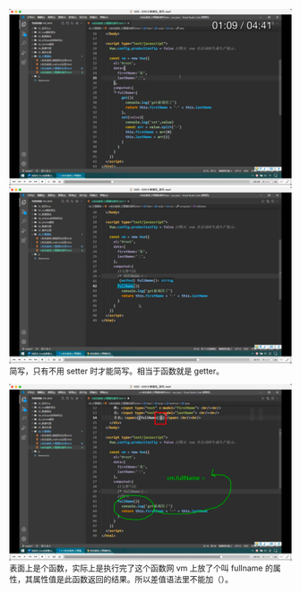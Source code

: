 ![](./img/2022-07-17-09-20-20.png)  
![](./img/2022-07-17-09-22-13.png)  
简写，只有不用 setter 时才能简写。相当于函数就是 getter。

![](./img/2022-07-17-09-24-03.png)  
表面上是个函数，实际上是执行完了这个函数网 vm 上放了个叫 fullname 的属性，其属性值是此函数返回的结果。所以差值语法里不能加（）。
